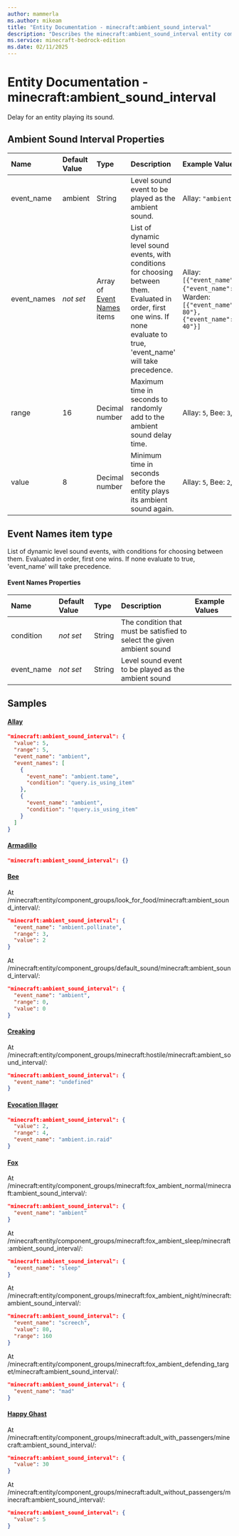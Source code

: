 ```yaml
---
author: mammerla
ms.author: mikeam
title: "Entity Documentation - minecraft:ambient_sound_interval"
description: "Describes the minecraft:ambient_sound_interval entity component"
ms.service: minecraft-bedrock-edition
ms.date: 02/11/2025 
---
```


# Entity Documentation - minecraft:ambient_sound_interval

Delay for an entity playing its sound.


## Ambient Sound Interval Properties

|Name       |Default Value |Type |Description |Example Values |
|:----------|:-------------|:----|:-----------|:------------- |
| event_name | ambient | String | Level sound event to be played as the ambient sound. | Allay: `"ambient"`, Bee: `"ambient.pollinate"`, Creaking: `"undefined"` | 
| event_names | *not set* | Array of [Event Names](#event-names-item-type) items | List of dynamic level sound events, with conditions for choosing between them. Evaluated in order, first one wins. If none evaluate to true, 'event_name' will take precedence. | Allay: `[{"event_name":"ambient.tame","condition":"query.is_using_item"},{"event_name":"ambient","condition":"!query.is_using_item"}]`, Warden: `[{"event_name":"angry","condition":"query.anger_level(this) >= 80"},{"event_name":"agitated","condition":"query.anger_level(this) >= 40"}]` | 
| range | 16 | Decimal number | Maximum time in seconds to randomly add to the ambient sound delay time. | Allay: `5`, Bee: `3`, Evocation Illager: `4` | 
| value | 8 | Decimal number | Minimum time in seconds before the entity plays its ambient sound again. | Allay: `5`, Bee: `2`, Fox: `80` | 

## Event Names item type
List of dynamic level sound events, with conditions for choosing between them. Evaluated in order, first one wins. If none evaluate to true, 'event_name' will take precedence.


#### Event Names Properties

|Name       |Default Value |Type |Description |Example Values |
|:----------|:-------------|:----|:-----------|:------------- |
| condition | *not set* | String | The condition that must be satisfied to select the given ambient sound |  | 
| event_name | *not set* | String | Level sound event to be played as the ambient sound |  | 

## Samples

#### [Allay](https://github.com/Mojang/bedrock-samples/tree/preview/behavior_pack/entities/allay.json)


```json
"minecraft:ambient_sound_interval": {
  "value": 5,
  "range": 5,
  "event_name": "ambient",
  "event_names": [
    {
      "event_name": "ambient.tame",
      "condition": "query.is_using_item"
    },
    {
      "event_name": "ambient",
      "condition": "!query.is_using_item"
    }
  ]
}
```

#### [Armadillo](https://github.com/Mojang/bedrock-samples/tree/preview/behavior_pack/entities/armadillo.json)


```json
"minecraft:ambient_sound_interval": {}
```

#### [Bee](https://github.com/Mojang/bedrock-samples/tree/preview/behavior_pack/entities/bee.json)

At /minecraft:entity/component_groups/look_for_food/minecraft:ambient_sound_interval/: 

```json
"minecraft:ambient_sound_interval": {
  "event_name": "ambient.pollinate",
  "range": 3,
  "value": 2
}
```

At /minecraft:entity/component_groups/default_sound/minecraft:ambient_sound_interval/: 

```json
"minecraft:ambient_sound_interval": {
  "event_name": "ambient",
  "range": 0,
  "value": 0
}
```

#### [Creaking](https://github.com/Mojang/bedrock-samples/tree/preview/behavior_pack/entities/creaking.json)

At /minecraft:entity/component_groups/minecraft:hostile/minecraft:ambient_sound_interval/: 

```json
"minecraft:ambient_sound_interval": {
  "event_name": "undefined"
}
```

#### [Evocation Illager](https://github.com/Mojang/bedrock-samples/tree/preview/behavior_pack/entities/evocation_illager.json)


```json
"minecraft:ambient_sound_interval": {
  "value": 2,
  "range": 4,
  "event_name": "ambient.in.raid"
}
```

#### [Fox](https://github.com/Mojang/bedrock-samples/tree/preview/behavior_pack/entities/fox.json)

At /minecraft:entity/component_groups/minecraft:fox_ambient_normal/minecraft:ambient_sound_interval/: 

```json
"minecraft:ambient_sound_interval": {
  "event_name": "ambient"
}
```

At /minecraft:entity/component_groups/minecraft:fox_ambient_sleep/minecraft:ambient_sound_interval/: 

```json
"minecraft:ambient_sound_interval": {
  "event_name": "sleep"
}
```

At /minecraft:entity/component_groups/minecraft:fox_ambient_night/minecraft:ambient_sound_interval/: 

```json
"minecraft:ambient_sound_interval": {
  "event_name": "screech",
  "value": 80,
  "range": 160
}
```

At /minecraft:entity/component_groups/minecraft:fox_ambient_defending_target/minecraft:ambient_sound_interval/: 

```json
"minecraft:ambient_sound_interval": {
  "event_name": "mad"
}
```

#### [Happy Ghast](https://github.com/Mojang/bedrock-samples/tree/preview/behavior_pack/entities/happy_ghast.json)

At /minecraft:entity/component_groups/minecraft:adult_with_passengers/minecraft:ambient_sound_interval/: 

```json
"minecraft:ambient_sound_interval": {
  "value": 30
}
```

At /minecraft:entity/component_groups/minecraft:adult_without_passengers/minecraft:ambient_sound_interval/: 

```json
"minecraft:ambient_sound_interval": {
  "value": 5
}
```
